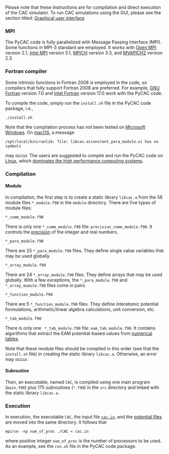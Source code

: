 Please note that these instructions are for compilation and direct execution of the CAC simulator. To run CAC simulations using the GUI, please see the section titled: [Graphical user interface](../chapter-4/README.md)

### MPI

The PyCAC code is fully parallelized with Message Passing Interface (MPI). Some functions in MPI-3 standard are employed. It works with [Open MPI](https://www.open-mpi.org) version 2.1, [Intel MPI](https://software.intel.com/en-us/intel-mpi-library) version 5.1, [MPICH](https://www.mpich.org) version 3.3, and [MVAPICH2](http://mvapich.cse.ohio-state.edu) version 2.3.

### Fortran compiler

Some intrinsic functions in Fortran 2008 is employed in the code, so compilers that fully support Fortran 2008 are preferred. For example, [GNU Fortran](https://gcc.gnu.org/fortran) version 7.0 and [Intel Fortran](https://software.intel.com/en-us/fortran-compilers) version 17.0 work with the PyCAC code.

To compile the code, simply run the `install.sh` file in the PyCAC code package, i.e.,

	./install.sh

Note that the compilation process has not been tested on [Microsoft Windows](https://en.wikipedia.org/wiki/Microsoft_Windows). On [macOS](https://en.wikipedia.org/wiki/MacOS), a message

	/opt/local/bin/ranlib: file: libcac.a(constant_para_module.o) has no symbols

may occur. The users are suggested to compile and run the PyCAC code on [Linux](https://en.wikipedia.org/wiki/Linux), which [dominates the high performance computing systems](https://en.wikipedia.org/wiki/TOP500).

### Compilation

#### Module

In compilation, the first step is to create a static library `libcac.a` from the 56 module files `*_module.f90` in the `module` directory. There are five types of module files:

	*_comm_module.f90

There is only one `*_comm_module.f90` file: `precision_comm_module.f90`. It controls the [precision](../chapter-3/precision.md) of the integer and real numbers.

	*_para_module.f90
	
There are 25 `*_para_module.f90` files. They define single value variables that may be used globally.

	*_array_module.f90

There are 24 `*_array_module.f90` files. They define arrays that may be used globally. With a few exceptions, the `*_para_module.f90` and `*_array_module.f90` files come in pairs.

	*_function_module.f90

There are 5 `*_function_module.f90` files. They define interatomic potential formulations, arithmetic/linear algebra calculations, unit conversion, etc.

	*_tab_module.f90

There is only one `	*_tab_module.f90` file: `eam_tab_module.f90`. It contains algorithms that extract the EAM potential-based values from [numerical tables](../chapter-3/input.md).

Note that these module files should be compiled in this order (see that the `install.sh` file) in creating the static library `libcac.a`. Otherwise, an error may occur.

#### Subroutine

Then, an executable, named `CAC`, is compiled using one main program (`main.f90`) plus 175 subroutines (`*.f90`) in the `src` directory and linked with the static library `libcac.a`.

### Execution

In execution, the executable `CAC`, the input file [`cac.in`](../chapter-5/README.md), and the [potential files](../chapter-3/input.md) are moved into the same directory. It follows that

	mpirun -np num_of_proc ./CAC < cac.in
	
where positive integer `num_of_proc` is the number of processors to be used. As an example, see the `run.sh` file in the PyCAC code package.
